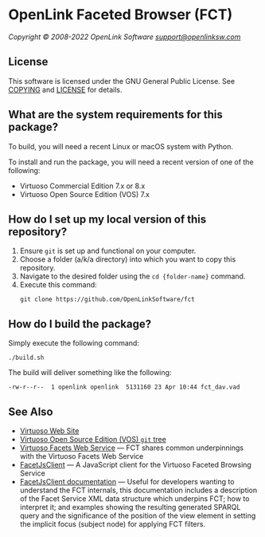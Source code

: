 # OpenLink Faceted Browser (FCT)

*Copyright © 2008-2022 OpenLink Software <support@openlinksw.com>*

## License

This software is licensed under the GNU General Public License.
See [COPYING](COPYING.md) and [LICENSE](LICENSE.md) for details.

## What are the system requirements for this package?

To build, you will need a recent Linux or macOS system with Python.

To install and run the package, you will need a recent version of one
of the following:

* Virtuoso Commercial Edition 7.x or 8.x
* Virtuoso Open Source Edition (VOS) 7.x

## How do I set up my local version of this repository? 

1. Ensure `git` is set up and functional on your computer.
2. Choose a folder (a/k/a directory) into which you want to copy this repository.
3. Navigate to the desired folder using the `cd {folder-name}` command.
4. Execute this command:
   ```shell
   git clone https://github.com/OpenLinkSoftware/fct
   ```

## How do I build the package?

Simply execute the following command:
```shell
./build.sh
```
The build will deliver something like the following:

```shell
-rw-r--r--  1 openlink openlink  5131160 23 Apr 10:44 fct_dav.vad
```

## See Also
* [Virtuoso Web Site](https://virtuoso.openlinksw.com/)
* [Virtuoso Open Source Edition (VOS) `git` tree](https://github.com/openlink/virtuoso-opensource/)
* [Virtuoso Facets Web Service](http://vos.openlinksw.com/owiki/wiki/VOS/VirtuosoFacetsWebService) —
  FCT shares common underpinnings with the Virtuoso Facets Web Service
* [FacetJsClient](https://github.com/OpenLinkSoftware/FacetJsClient) — A JavaScript
  client for the Virtuoso Faceted Browsing Service
* [FacetJsClient documentation](https://www.openlinksw.com/DAV/Public/FacetJsClient/doc/index.html) —
  Useful for developers wanting to understand the FCT internals, this documentation includes a description
  of the Facet Service XML data structure which underpins FCT; how to interpret it;
  and examples showing the resulting generated SPARQL query and the significance
  of the position of the view element in setting the implicit focus (subject node) for
  applying FCT filters.
  